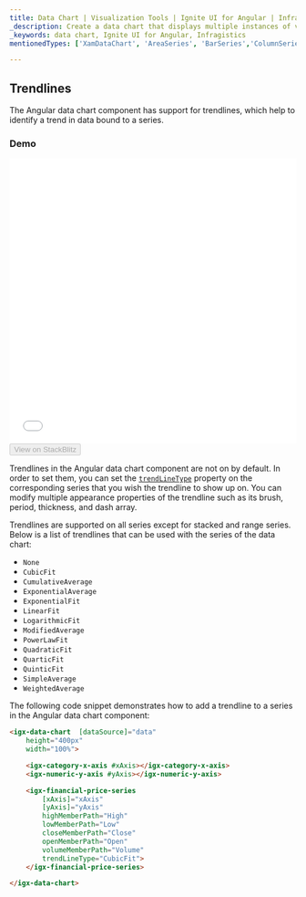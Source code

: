 ```yaml
---
title: Data Chart | Visualization Tools | Ignite UI for Angular | Infragistics | Trendlines
_description: Create a data chart that displays multiple instances of visual elements in the same plot area in order to create composite chart views.
_keywords: data chart, Ignite UI for Angular, Infragistics
mentionedTypes: ['XamDataChart', 'AreaSeries', 'BarSeries','ColumnSeries', 'PointSeries','SplineSeries','StepAreaSeries','WaterfallSeries']

---
```


## Trendlines

The Angular data chart component has support for trendlines, which help to identify a trend in data bound to a series.

### Demo

<div class="sample-container loading" style="height: 500px">
    <iframe id="data-chart-series-trendlines-iframe" src='{environment:demosBaseUrl}/charts/data-chart-series-trendlines' width="100%" height="100%" seamless frameBorder="0" onload="onXPlatSampleIframeContentLoaded(this);"></iframe>
</div>
<div>
    <button data-localize="stackblitz" disabled class="stackblitz-btn" data-iframe-id="data-chart-series-trendlines-iframe" data-demos-base-url="{environment:demosBaseUrl}">View on StackBlitz
    </button>
</div>

<div class="divider--half"></div>

Trendlines in the Angular data chart component are not on by default. In order to set them, you can set the [`trendLineType`](/products/ignite-ui-angular/api/docs/typescript/latest/classes/igxanchoredcategoryseriescomponent.html#trendlinetype) property on the corresponding series that you wish the trendline to show up on. You can modify multiple appearance properties of the trendline such as its brush, period, thickness, and dash array.

Trendlines are supported on all series except for stacked and range series. Below is a list of trendlines that can be used with the series of the data chart:

-   `None`
-   `CubicFit`
-   `CumulativeAverage`
-   `ExponentialAverage`
-   `ExponentialFit`
-   `LinearFit`
-   `LogarithmicFit`
-   `ModifiedAverage`
-   `PowerLawFit`
-   `QuadraticFit`
-   `QuarticFit`
-   `QuinticFit`
-   `SimpleAverage`
-   `WeightedAverage`

The following code snippet demonstrates how to add a trendline to a series in the Angular data chart component:

```html
<igx-data-chart  [dataSource]="data"
    height="400px"
    width="100%">

    <igx-category-x-axis #xAxis></igx-category-x-axis>
    <igx-numeric-y-axis #yAxis></igx-numeric-y-axis>

    <igx-financial-price-series
        [xAxis]="xAxis"
        [yAxis]="yAxis"
        highMemberPath="High"
        lowMemberPath="Low"
        closeMemberPath="Close"
        openMemberPath="Open"
        volumeMemberPath="Volume"
        trendLineType="CubicFit">
    </igx-financial-price-series>

</igx-data-chart>
```
